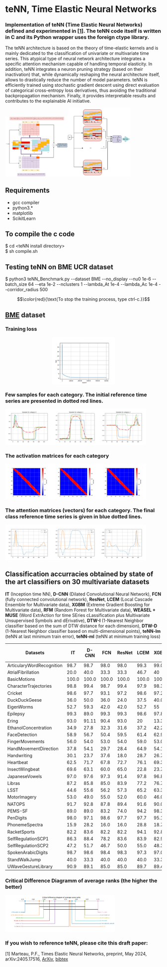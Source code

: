 # teNN, Time Elastic Neural Networks
### Implementation of teNN (Time Elastic Neural Networks) defined and experimented in \[[1](#1)\]. The teNN code itself is written in C and its Python wrapper uses the foreign ctype library.

The teNN architecture is based on the theory of time-elastic kernels and is mainly dedicated to the classification of univariate or multivariate time series. This atypical type of neural network architecture integrates a specific attention mechanism capable of handling temporal elasticity. In addition, teNN integrates a neuron pruning strategy (based on their inactivation) that, while dynamically reshaping the neural architecture itself, allows to drastically reduce the number of model parameters. teNN is efficiently trained using stochastic gradient descent using direct evaluation of categorical cross-entropy loss derivatives, thus avoiding the traditional backpropagation mechanism. Finally, it provides interpretable results and contributes to the explainable AI initiative.

<img src="figs/teNN-0.png" width="40%" height="40%"/><img src="figs/teNN.png" width="40%" height="40%"/>


## Requirements 
- gcc compiler
- python3.*
- matplotlib
- ScikitLearn

## To compile the c code
$ cd \<teNN install directory\>\
$ sh compile.sh


## Testing teNN on BME UCR dataset
$ python3  teNN_Benchmark.py --dataset BME --no_display --nu0 1e-6 --batch_size 64 --eta 1e-2 --nclusters 1 --lambda_At 1e-4 --lambda_Ac 1e-4 --corridor_radius 500

$$\color{red}{\text{To stop the training process, type ctrl-c.}}$$


## [BME](https://www.timeseriesclassification.com/description.php?Dataset=BME) dataset
### Training loss
<img src="figs/BME_loss.png" width="40%" height="40%" style="display: block; margin: 0 auto" />

### Few samples for each category. The initial reference time series are presented in dotted red lines.

<img src="figs/BME_0.png" width="30%" height="30%"/><img src="figs/BME_1.png" width="30%" height="30%"/><img src="figs/BME_2.png" width="30%" height="30%"/>

### The activation matrices for each category
<img src="figs/BME_Activation_0.png" width="30%" height="30%"/><img src="figs/BME_Activation_1.png" width="30%" height="30%"/><img src="figs/BME_Activation_2.png" width="30%" height="30%"/>

### The attention matrices (vectors) for each category. The final class reference time series is given in blue dotted lines.
<img src="figs/BMEAttention_d0_0.png" width="30%" height="30%"/><img src="figs/BMEAttention_d0_1.png" width="30%" height="30%"/><img src="figs/BMEAttention_d0_2.png" width="30%" height="30%"/>

## Classification accurracies obtained by state of the art classifiers on 30 multivariate datasets
**IT** (Inception time NN), **D-CNN** (Dilated Convolutional Neural Network), **FCN** (fully connected convolutional network), **ResNet**, **LCEM** (Local Cascade Ensemble for Multivariate data), **XGBM** (Extreme Gradient Boosting for Multivariate data), **RFM** (Random Forest for Multivariate data), **WEASEL + MUSE** (Word ExtrAction for time SEries cLassification plus Multivariate Unsupervised Symbols and dErivative), **DTW-I** (1-Nearest Neighbor classifier based on the sum of DTW distance for each dimension), **DTW-D** (1-Nearest Neighbor classifier based on multi-dimensional points), **teNN-lm** (teNN at last minimum train error), **teNN-ml** (teNN at minimum training loss)


| Datasets |IT|D-CNN|FCN|ResNet|LCEM|XGBM|RFM| WEASEL- MUSE |DTW-1NN-I |DTW-1NN-D |teNN-lm| teNN-ml |
|--- |--- |--- |--- |--- |--- |--- |--- |--- |--- |--- |--- |--- |
|ArticularyWordRecognition|98.7|98.7|98.0|98.0|99.3|99.0|99.0|99.3|98.0|98.7|98.3|98.3|
|AtrialFibrillation|20.0|40.0|33.3|33.3|46.7|40|33.3|26.7|26.7|20.0|33.3|33.3|
|BasicMotions|100.0|100.0|100.0|100.0|100.0|100.0|100.0|100.0|100.0|97.5|100.0|100.0|
|CharacterTrajectories|98.8|99.4|98.7|99.4|97.9|98.3|98.5|99.0|96.9|99.0|99.4|99.4|
|Cricket|98.6|97.7|93.1|97.2|98.6|97.2|98.6|98.6|98.6|100|98.6|98.6|
|DuckDuckGeese|36.0|50.0|36.0|24.0|37.5|40.0|40.0|57.5|55|60.0|46.0|46.0|
|EigenWorms|52.7|59.3|42.0|42.0|52.7|55|100|89.0|60.3|61.8|0.0|0.0|
|Epilepsy|99.3|89.0|99.3|99.3|98.6|97.8|98.6|99.3|97.8|96.4|90.6|90.6|
|Ering|93.0|91.11|90.4|93.0|20|13.3|13.3|13.3|13.3|13.3|97.4|97.4|
|EthanolConcentration|34.9|27.8|32.3|31.6|37.2|42.2|43.3|31.6|30.4|32.3|36.5|36.5|
|FaceDetection|58.9|56.7|50.4|59.5|61.4|62.9|61.4|54.5|51.3|52.9|63.6|61.6|
|FingerMovements|56.0|54.0|53.0|54.0|59.0|53.0|56.0|54.0|52.0|53.0|57.0|57.0|
|HandMovementDirection|37.8|54.1|29.7|28.4|64.9|54.1|50.0|37.8|30.6|23.1|55.4|55.4|
|Handwriting|30.1|23.7|37.6|18.0|28.7|26.7|26.7|53.1|50.9|60.7|41.8|41.8|
|Heartbeat|62.5|71.7|67.8|72.7|76.1|69.3|80.0|72.7|65.9|71.7|74.2|75.1|
|InsectWingbeat|69.6|63.1|60.0|65.0|22.8|23.7|22.4|12.8|12.8|0.|52.9|52.9|
|JapaneseVowels|97.0|97.6|97.3|91.4|97.8|96.8|97.0|97.8|95.9|94.9|97.3|97.3|
|Libras|87.2|85.8|85.0|83.9|77.2|76.7|78.3|89.4|89.4|87.2|81.1|81.1|
|LSST|44.6|55.6|56.2|57.3|65.2|63.3|61.2|62.8|57.5|55.1|49.6|49.6|
|MotorImagery|53.0|49.0|55.0|52.0|60.0|46.0|55.0|50.0|39.0|50.0|61.0|59.0|
|NATOPS|91.7|92.8|87.8|89.4|91.6|90.0|91.1|88.3|85.0|88.3|93.3|93.3|
|PEMS-SF|89.0|89.0|83.2|74.0|94.2|98.3|98.3|70.5|71.1|70.5|28.9|28.9|
|PenDigits|98.0|97.1|98.6|97.7|97.7|95.1|95.1|96.9|93.9|97.7|97.2|97.2|
|PhonemeSpectra|15.9|28.2|16.0|16.0|28.8|18.7|22.2|19.0|15.1|15.1|8.6|8.6|
|RacketSports|82.2|83.6|82.2|82.2|94.1|92.8|92.1|91.4|84.2|80.3|88.8|88.8|
|SelfRegulationSCP1|86.3|88.4|78.2|83.6|83.9|82.9|82.6|74.4|76.5|77.5|88.1|89.4|
|SelfRegulationSCP2|47.2|51.7|46.7|50.0|55.0|48.3|47.8|52.2|53.3|53.9|54.4|57.8|
|SpokenArabicDigits|98.7|98.6|98.4|98.3|97.3|97.0|96.8|98.2|96.0|96.3|97.7|97.7|
|StandWalkJump|40.0|33.3|40.0|40.0|40.0|33.3|46.7|33.3|33.3|20.0|53.3|53.3|
|UWaveGestureLibrary|90.9|89.1|85.0|85.0|89.7|89.4|90.0|90.3|86.9|90.3|90.3|90.3|

### Critical Difference Diagramm of average ranks (the higher the better)
<img src="figs/CriticalDifferenceDiagram.png" width="70%" height="30%"/>

### If you wish to reference teNN, please cite this draft paper:

<a name="1"></a>
[1] Marteau, P.F., Times Elastic Neural Networks, preprint, May 2024, arXiv:2405.17516, 
[ArXiv](https://arxiv.org/abs/2405.17516), 
[bibtex](https://github.com/pfmarteau/teNN/blob/main/bibtex/marteau2024.bib)
